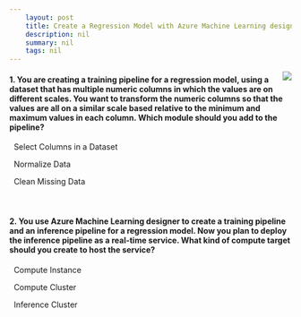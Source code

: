 ```yaml
---
    layout: post
    title: Create a Regression Model with Azure Machine Learning designer 
    description: nil
    summary: nil
    tags: nil
---
```



 <a target="_blank" href="https://docs.microsoft.com/en-us/learn/modules/create-regression-model-azure-machine-learning-designer/8a-knowledge-check/"><i class="fas fa-external-link-alt"></i> </a>
 <img align="right" src="https://docs.microsoft.com/en-us/learn/achievements/create-regression-model-azure-machine-learning-designer.svg">
####  1. You are creating a training pipeline for a regression model, using a dataset that has multiple numeric columns in which the values are on different scales. You want to transform the numeric columns so that the values are all on a similar scale based relative to the minimum and maximum values in each column. Which module should you add to the pipeline?


<i class='far fa-square'></i> &nbsp;&nbsp;Select Columns in a Dataset

<i class='fas fa-check-square' style='color: Dodgerblue;'></i> &nbsp;&nbsp;Normalize Data

<i class='far fa-square'></i> &nbsp;&nbsp;Clean Missing Data
<br />
<br />
<br />

####  2. You use Azure Machine Learning designer to create a training pipeline and an inference pipeline for a regression model. Now you plan to deploy the inference pipeline as a real-time service. What kind of compute target should you create to host the service?


<i class='far fa-square'></i> &nbsp;&nbsp;Compute Instance

<i class='far fa-square'></i> &nbsp;&nbsp;Compute Cluster

<i class='fas fa-check-square' style='color: Dodgerblue;'></i> &nbsp;&nbsp;Inference Cluster
<br />
<br />
<br />
